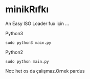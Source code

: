 # minikRıfkı

An Easy ISO Loader
fux için ...

Python3
```
sudo python3 main.py
```

Python2 

```
sudo python main.py

```
Not: het os da çalışmaz.Ornek pardus
